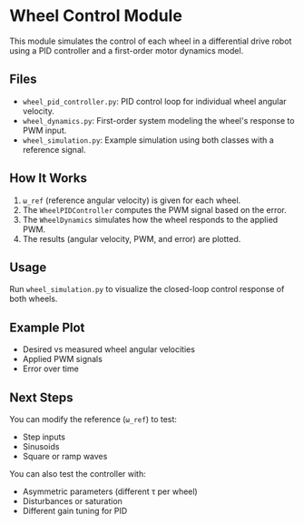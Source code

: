 # Wheel Control Module

This module simulates the control of each wheel in a differential drive robot using a PID controller and a first-order motor dynamics model.

## Files

- `wheel_pid_controller.py`: PID control loop for individual wheel angular velocity.
- `wheel_dynamics.py`: First-order system modeling the wheel's response to PWM input.
- `wheel_simulation.py`: Example simulation using both classes with a reference signal.

## How It Works

1. `ω_ref` (reference angular velocity) is given for each wheel.
2. The `WheelPIDController` computes the PWM signal based on the error.
3. The `WheelDynamics` simulates how the wheel responds to the applied PWM.
4. The results (angular velocity, PWM, and error) are plotted.

## Usage
Run `wheel_simulation.py` to visualize the closed-loop control response of both wheels.

## Example Plot
- Desired vs measured wheel angular velocities
- Applied PWM signals
- Error over time

## Next Steps
You can modify the reference (`ω_ref`) to test:
- Step inputs
- Sinusoids
- Square or ramp waves

You can also test the controller with:
- Asymmetric parameters (different τ per wheel)
- Disturbances or saturation
- Different gain tuning for PID

